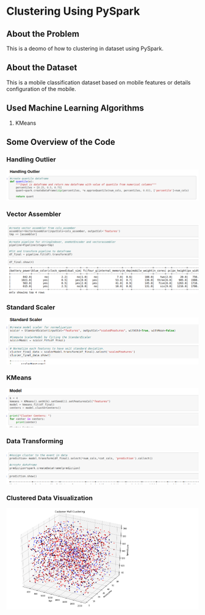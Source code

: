 # Clustering Using PySpark
 
 
 ## About the Problem 
 This is a deomo of how to clustering in dataset using PySpark. 
 
 
 ## About the Dataset 
 This is a mobile classification dataset based on mobile features or details configuration of the mobile. 
 
 
 
 ## Used Machine Learning Algorithms 
 1. KMeans 
 
 
 ## Some Overview of the Code 
 
 ### Handling Outlier
 ![alt txt](https://github.com/hasan-moni-321/PySpark-Clustering/blob/master/images/1.png)
 
 ### Vector Assembler 
 ![alt txt](https://github.com/hasan-moni-321/PySpark-Clustering/blob/master/images/2.png)
 
  ### Standard Scaler 
 ![alt txt](https://github.com/hasan-moni-321/PySpark-Clustering/blob/master/images/3.png)
 
  ### KMeans 
 ![alt txt](https://github.com/hasan-moni-321/PySpark-Clustering/blob/master/images/4.png)
 
  ### Data Transforming 
 ![alt txt](https://github.com/hasan-moni-321/PySpark-Clustering/blob/master/images/5.png)
 
  ### Clustered Data Visualization 
 ![alt txt](https://github.com/hasan-moni-321/PySpark-Clustering/blob/master/images/7.png)
 
 
 
 
 
 
 
